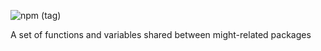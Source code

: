 ![npm (tag)](https://img.shields.io/npm/v/might-core/latest)

A set of functions and variables shared between might-related packages